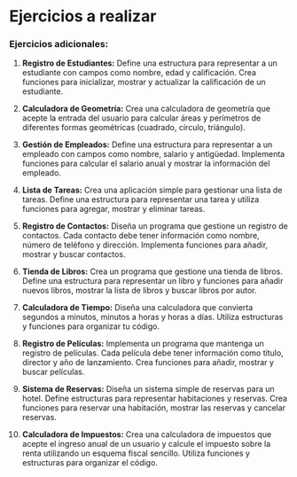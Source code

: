 # Ejercicios a realizar

### Ejercicios adicionales:

1. **Registro de Estudiantes:**
   Define una estructura para representar a un estudiante con campos como nombre, edad y calificación. Crea funciones para inicializar, mostrar y actualizar la calificación de un estudiante.

2. **Calculadora de Geometría:**
   Crea una calculadora de geometría que acepte la entrada del usuario para calcular áreas y perímetros de diferentes formas geométricas (cuadrado, círculo, triángulo).

3. **Gestión de Empleados:**
   Define una estructura para representar a un empleado con campos como nombre, salario y antigüedad. Implementa funciones para calcular el salario anual y mostrar la información del empleado.

4. **Lista de Tareas:**
   Crea una aplicación simple para gestionar una lista de tareas. Define una estructura para representar una tarea y utiliza funciones para agregar, mostrar y eliminar tareas.

5. **Registro de Contactos:**
   Diseña un programa que gestione un registro de contactos. Cada contacto debe tener información como nombre, número de teléfono y dirección. Implementa funciones para añadir, mostrar y buscar contactos.

6. **Tienda de Libros:**
   Crea un programa que gestione una tienda de libros. Define una estructura para representar un libro y funciones para añadir nuevos libros, mostrar la lista de libros y buscar libros por autor.

7. **Calculadora de Tiempo:**
   Diseña una calculadora que convierta segundos a minutos, minutos a horas y horas a días. Utiliza estructuras y funciones para organizar tu código.

8. **Registro de Películas:**
   Implementa un programa que mantenga un registro de películas. Cada película debe tener información como título, director y año de lanzamiento. Crea funciones para añadir, mostrar y buscar películas.

9. **Sistema de Reservas:**
   Diseña un sistema simple de reservas para un hotel. Define estructuras para representar habitaciones y reservas. Crea funciones para reservar una habitación, mostrar las reservas y cancelar reservas.

10. **Calculadora de Impuestos:**
    Crea una calculadora de impuestos que acepte el ingreso anual de un usuario y calcule el impuesto sobre la renta utilizando un esquema fiscal sencillo. Utiliza funciones y estructuras para organizar el código.
